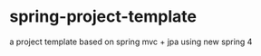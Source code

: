 spring-project-template
=======================

a project template  based on spring mvc + jpa using new spring 4
